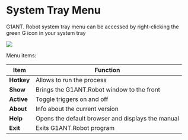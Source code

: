 # System Tray Menu

G1ANT. Robot system tray menu can be accessed by right-clicking the green G icon in your system tray

![](https://github.com/G1ANT-Robot/blob/develop/G1ANT.Manual/-assets/tray.png)

Menu items:

| Item       | Function                                          |
| ---------- | ------------------------------------------------- |
| **Hotkey** | Allows to run the process                         |
| **Show**   | Brings the G1ANT.Robot window to the front        |
| **Active** | Toggle triggers on and off                        |
| **About**  | Info about the current version                    |
| **Help**   | Opens the default browser and displays the manual |
| **Exit**   | Exits G1ANT.Robot program                         |